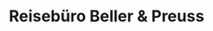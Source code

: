 ---
title: "Reisebüro Beller & Preuss"
url: /rosenheim/reisebuero-beller-und-preuss/
shop: Reisebüro
---